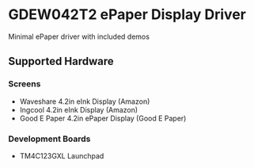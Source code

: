 # GDEW042T2 ePaper Display Driver

Minimal ePaper driver with included demos

## Supported Hardware

### Screens

* Waveshare 4.2in eInk Display (Amazon)
* Ingcool 4.2in eInk Display (Amazon)
* Good E Paper 4.2in ePaper Display (Good E Paper)

### Development Boards

* TM4C123GXL Launchpad
